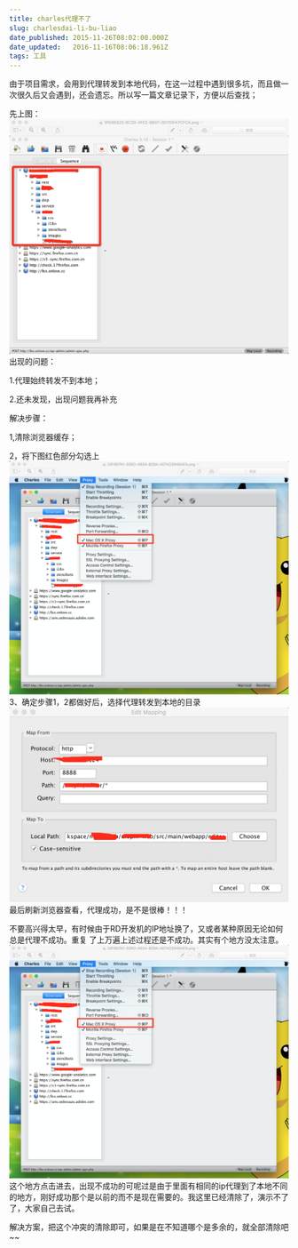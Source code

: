 ```yaml
---
title: charles代理不了
slug: charlesdai-li-bu-liao
date_published: 2015-11-26T08:02:00.000Z
date_updated:   2016-11-16T08:06:18.961Z
tags: 工具
---
```


由于项目需求，会用到代理转发到本地代码，在这一过程中遇到很多坑，而且做一次很久后又会遇到，还会遗忘。所以写一篇文章记录下，方便以后查找；

先上图：
![](./images/AAAD90B3-C55D-499E-B0E9-7FCB85E80CA6.jpg)
出现的问题：

1.代理始终转发不到本地；

2.还未发现，出现问题我再补充

解决步骤：

1,清除浏览器缓存；

2，将下图红色部分勾选上
![](./images/DB29073A-69CD-45E6-9C31-134274E23F0D.png)
3、确定步骤1，2都做好后，选择代理转发到本地的目录
![](./images/37821B63-7010-462F-8979-6DD861E7C44A.png)
最后刷新浏览器查看，代理成功，是不是很棒！！！

不要高兴得太早，有时候由于RD开发机的IP地址换了，又或者某种原因无论如何总是代理不成功。重复 了上万遍上述过程还是不成功。其实有个地方没太注意。
![](./images/DB29073A-69CD-45E6-9C31-134274E23F0D-3.png)
这个地方点击进去，出现不成功的可呢过是由于里面有相同的ip代理到了本地不同的地方，刚好成功那个是以前的而不是现在需要的。我这里已经清除了，演示不了了，大家自己去试。

解决方案，把这个冲突的清除即可，如果是在不知道哪个是多余的，就全部清除吧~~


